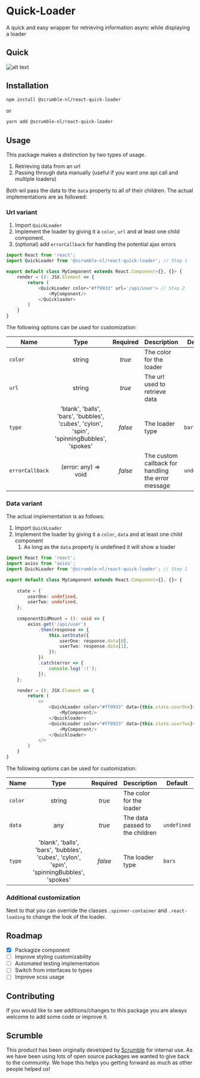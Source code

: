 # Quick-Loader
A quick and easy wrapper for retrieving information async while displaying a loader

## Quick
![alt text](https://scrumble.nl/wp-content/uploads/2020/06/quick_logo_loader.png "Quick image")
## Installation

```sh
npm install @scrumble-nl/react-quick-loader
```

or

```sh
yarn add @scrumble-nl/react-quick-loader
```
## Usage

This package makes a distinction by two types of usage. 
1. Retrieving data from an url
2. Passing through data manually (useful if you want one api call and multiple loaders)

Both wil pass the data to the `data` property to all of their children. 
The actual implementations are as followed:

### Url variant
1. Import `QuickLoader`
2. Implement the loader by giving it a `color`, `url` and at least one child component.
 3. (optional) add `errorCallback` for handling the potential ajax errors

```typescript
import React from 'react';
import QuickLoader from '@scrumble-nl/react-quick-loader'; // Step 1

export default class MyComponent extends React.Component<{}, {}> {
    render = (): JSX.Element => {
        return (
            <QuickLoader color="#ff9933" url='/api/user'> // Step 2
                <MyComponent/>
            </Quickloader>     
        )
    }
}
```

The following options can be used for customization:

| Name         | Type                                                                                   | Required | Description                         | Default |
|--------------|:----------------------------------------------------------------------------------------:|:----------:|:-------------------------------------| -------- |
| `color`      | string                                                                                 | *true*     | The color for the loader           |  |
| `url`       | string                                                                                 | *true*    | The url used to retrieve data           | 
| `type`       | 'blank', 'balls', 'bars', 'bubbles', 'cubes', 'cylon', 'spin', 'spinningBubbles', 'spokes'                                                                                 | *false*    | The loader type          | `bars` |
| `errorCallback`      | (error: any) => void | *false*    | The custom callback for handling the error message                     | `undefined`

### Data variant
The actual implementation is as follows:
1. Import `QuickLoader`
2. Implement the loader by giving it a `color`, `data` and at least one child component
    1. As long as the `data` property is undefined it will show a loader

```typescript
import React from 'react';
import axios from 'axios';
import QuickLoader from '@scrumble-nl/react-quick-loader'; // Step 1

export default class MyComponent extends React.Component<{}, {}> {
    
    state = {
        userOne: undefined,
        userTwo: undefined,
    };
    
    componentDidMount = (): void => {
        axios.get('/api/user')
            .then(response => {
                this.setState({
                    userOne: response.data[0],
                    userTwo: response.data[1],
                });
            })
            .catch(error => {
                console.log(':(');
            });
    };

    render = (): JSX.Element => {
        return (
            <>
                <QuickLoader color="#ff9933" data={this.state.userOne}> // Step 2 (step 3.1)
                    <MyComponent/>
                </Quickloader>
                <QuickLoader color="#ff9933" data={this.state.userTwo}> // Step 2 (step 3.1)
                    <MyComponent/>
                </Quickloader>
            </>
        )
    }
}
```
The following options can be used for customization:

| Name         | Type                                                                                   | Required | Description                         | Default |
|--------------|:----------------------------------------------------------------------------------------:|:----------:|:-------------------------------------| -------- |
| `color`      | string                                                                                 | *true*     | The color for the loader           |  |
| `data`       | any                                                                                 | *true*    | The data passed to the children           | `undefined`|
| `type`       | 'blank', 'balls', 'bars', 'bubbles', 'cubes', 'cylon', 'spin', 'spinningBubbles', 'spokes'                                                                                 | *false*    | The loader type          | `bars` |

### Additional customization
Next to that you can override the classes `.spinner-container` and `.react-loading` to change the look of the loader.

## Roadmap
- [x] Packagize component
- [ ] Improve styling customizability
- [ ] Automated testing implementation
- [ ] Switch from interfaces to types
- [ ] Improve scss usage

## Contributing
If you would like to see additions/changes to this package you are always welcome to add some code or improve it.

## Scrumble
This product has been originally developed by [Scrumble](https://www.scrumble.nl) for internal use. As we have been using lots of open source packages we wanted to give back to the community. We hope this helps you getting forward as much as other people helped us!
